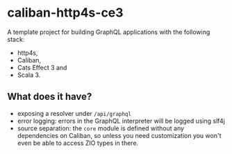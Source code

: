 # caliban-http4s-ce3

A template project for building GraphQL applications with the following stack:

- http4s,
- Caliban,
- Cats Effect 3 and
- Scala 3.


## What does it have?
- exposing a resolver under `/api/graphql`
- error logging: errors in the GraphQL interpreter will be logged using slf4j
- source separation: the `core` module is defined without any dependencies on Caliban, so unless you need customization you won't even be able to access ZIO types in there.
